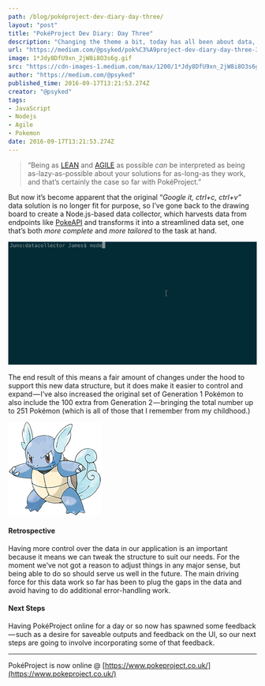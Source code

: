 ```yaml
---
path: /blog/poképroject-dev-diary-day-three/
layout: "post"
title: "PokéProject Dev Diary: Day Three"
description: "Changing the theme a bit, today has all been about data, APIs and data transformation."
url: "https://medium.com/@psyked/pok%C3%A9project-dev-diary-day-three-31afdf3e1302"
image: 1*Jdy8DfU9xn_2jW8i8O3s6g.gif
src: "https://cdn-images-1.medium.com/max/1200/1*Jdy8DfU9xn_2jW8i8O3s6g.gif"
author: "https://medium.com/@psyked"
published_time: 2016-09-17T13:21:53.274Z
creator: "@psyked"
tags:
- JavaScript
- Nodejs
- Agile
- Pokemon
date: 2016-09-17T13:21:53.274Z
---
```


> “Being as [LEAN](https://en.wikipedia.org/wiki/Lean_software_development) and [AGILE](https://en.wikipedia.org/wiki/Agile_software_development) as possible _can_ be interpreted as being as-lazy-as-possible about your solutions for as-long-as they work, and that’s certainly the case so far with PokéProject.”

But now it’s become apparent that the original “_Google it, ctrl+c, ctrl+v”_ data solution is no longer fit for purpose, so I’ve gone back to the drawing board to create a Node.js-based data collector, which harvests data from endpoints like [PokeAPI](https://pokeapi.co) and transforms it into a streamlined data set, one that’s both _more complete_ and _more tailored_ to the task at hand.

![](1*Jdy8DfU9xn_2jW8i8O3s6g.gif)

The end result of this means a fair amount of changes under the hood to support this new data structure, but it does make it easier to control and expand — I’ve also increased the original set of Generation 1 Pokémon to also include the 100 extra from Generation 2 — bringing the total number up to 251 Pokémon (which is all of those that I remember from my childhood.)

![](1*R01SfEw7eI36hn5NhgGh_g.png)

#### Retrospective

Having more control over the data in our application is an important because it means we can tweak the structure to suit our needs. For the moment we’ve not got a reason to adjust things in any major sense, but being able to do so should serve us well in the future. The main driving force for this data work so far has been to plug the gaps in the data and avoid having to do additional error-handling work.

#### Next Steps

Having PokéProject online for a day or so now has spawned some feedback — such as a desire for saveable outputs and feedback on the UI, so our next steps are going to involve incorporating some of that feedback.

---

PokéProject is now online @ [https://www.pokeproject.co.uk/](https://www.pokeproject.co.uk/)